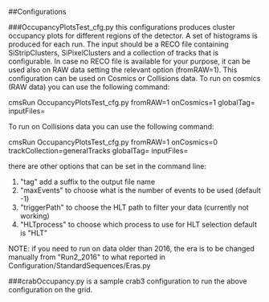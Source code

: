 ##Configurations

###OccupancyPlotsTest_cfg.py
this configurations produces cluster occupancy plots for different regions of the detector. A set of histograms is produced for each run.
The input should be a RECO file containing SiStripClusters, SiPixelClusters and a collection of tracks that is configurable. In case no RECO file is available for your purpose, it can be used also on RAW data setting the relevant option (fromRAW=1).
This configuration can be used on Cosmics or Collisions data.
To run on cosmics (RAW data) you can use the following command:

cmsRun OccupancyPlotsTest_cfg.py fromRAW=1 onCosmics=1 globalTag=<your-GT> inputFiles=<your-RAW-data-file>

To run on Collisions data you can use the following command:

cmsRun OccupancyPlotsTest_cfg.py fromRAW=1 onCosmics=0 trackCollection=generalTracks globalTag=<your-GT> inputFiles=<your-RAW-data-file>

there are other options that can be set in the command line:

1) "tag" add a suffix to the output file name
2) "maxEvents" to choose what is the number of events to be used (default -1)
3) "triggerPath" to choose the HLT path to filter your data (currently not working)
4) "HLTprocess" to choose which process to use for HLT selection default is "HLT"

NOTE: if you need to run on data older than 2016, the era is to be changed manually from "Run2_2016" to what reported in Configuration/StandardSequences/Eras.py

###crabOccupancy.py
is a sample crab3 configuration to run the above configuration on the grid. 